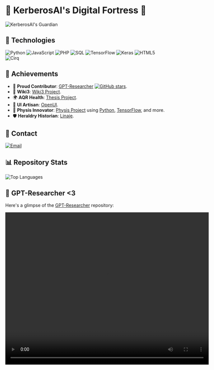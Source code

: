 # 🏰 KerberosAI's Digital Fortress 🏰

![KerberosAI's Guardian](https://cdn.leonardo.ai/users/85b8cb83-3466-42d9-bdab-f4599fd0c092/generations/7222e8a9-9c55-4540-ad1e-e3d99ebe017a/PhotoReal_data_wise_global_intelligence_logo_enhancing_the_bin_0.jpg)

## 🔧 Technologies

![Python](https://img.shields.io/badge/Python-3776AB?style=for-the-badge&logo=python&logoColor=white) ![JavaScript](https://img.shields.io/badge/JavaScript-F7DF1E?style=for-the-badge&logo=javascript&logoColor=black) ![PHP](https://img.shields.io/badge/PHP-777BB4?style=for-the-badge&logo=php&logoColor=white) ![SQL](https://img.shields.io/badge/SQL-4479A1?style=for-the-badge&logo=mysql&logoColor=white) ![TensorFlow](https://img.shields.io/badge/TensorFlow-FF6F00?style=for-the-badge&logo=tensorflow&logoColor=white) ![Keras](https://img.shields.io/badge/Keras-D00000?style=for-the-badge&logo=keras&logoColor=white) ![HTML5](https://img.shields.io/badge/HTML5-E34F26?style=for-the-badge&logo=html5&logoColor=white) ![Cirq](https://img.shields.io/badge/Cirq-ffffff?style=for-the-badge&logo=quantum&logoColor=black)

## 🚀 Achievements

- 🤝 **Proud Contributor**: [GPT-Researcher](https://github.com/assafelovic/gpt-researcher) [![GitHub stars](https://img.shields.io/github/stars/assafelovic/gpt-researcher?style=social)](https://github.com/assafelovic/gpt-researcher/stargazers).
- 📖 **Wiki3**: [Wiki3 Project](https://github.com/kerberosai/wiki3).
- 🌍 **AQR Health**: [Thesis Project](https://github.com/kerberosai/aqr).
- 🎨 **UI Artisan**: [OpenUI](https://github.com/kerberosai/openui).
- 👗 **Physis Innovator**: [Physis Project](https://github.com/kerberosai/physis) using [Python](https://github.com/python), [TensorFlow](https://github.com/tensorflow/tensorflow), and more.
- 🛡️ **Heraldry Historian**: [Linaje](https://github.com/kerberosai/linaje).

## 📧 Contact

[![Email](https://img.shields.io/badge/Email-kerberosai%40proton.me-blue?style=for-the-badge)](mailto:kerberosai@proton.me)

## 📊 Repository Stats
![Top Languages](https://github-readme-stats.vercel.app/api/top-langs/?username=kerberosai&layout=compact&theme=dark)

## 📁 GPT-Researcher <3

Here's a glimpse of the [GPT-Researcher](https://github.com/assafelovic/gpt-researcher) repository:

<video width="640" height="480" controls>
  <source src="https://user-images.githubusercontent.com/13554167/252265342-a00c89a6-a295-4dd0-b58d-098a31c40fda.mp4" type="video/mp4">
  Error =( your browser is a sh*t
</video>
